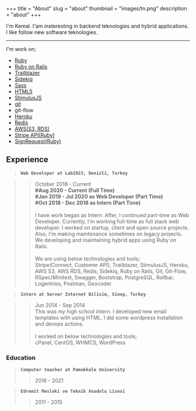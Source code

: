 +++
title = "About"
slug = "about"
thumbnail = "images/tn.png"
description = "about"
+++

I'm Kemal. I'am insteresting in backend teknologies and hybrid applications. I like follow new software teknologies.

---------------------------
I'm work on;
* [Ruby](https://www.ruby-lang.org/en/)
* [Ruby on Rails](https://rubyonrails.org/)
* [Trailblazer](https://trailblazer.to/2.1/)
* [Sidekiq](https://sidekiq.org/)
* [Sass](http://sass-lang.com/)
* [HTML5](https://developer.mozilla.org/tr/docs/Web/Guide/HTML/HTML5)
* [StimulusJS](https://stimulus.hotwire.dev/)
* [git](https://git-scm.com/)
* git-flow
* [Heroku](https://www.heroku.com/)
* [Redis](https://redis.io/)
* [AWS(S3, RDS)](https://aws.amazon.com/)
* [Stripe API(Ruby)](https://stripe.com/docs/api)
* [SignRequest(Ruby)](https://signrequest.com/)


Experience
----------

> **`Web Developer at Lab2023, Denizli, Turkey`**

>> October 2018 - Current\
>> **#Aug 2020 - Current (Full Time)**\
>> **#Jan 2019 - Jul 2020 as Web Developer (Part Time)**\
>> **#Oct 2018 - Dec 2018 as Intern (Part Time)**\
\
>> I have work began as Intern. After, I continued part-time as Web Developer. Currently, I'm working full-time as full stack web developer. I worked on startup, client and open source projects. Also, I'm making maintenance sometimes on legacy projects. We developing and maintaining hybrid apps using Ruby on Rails.\
\
>> We are using below technologies and tools;\
>> Stripe(Connect, Customer API), Trailblazer, StimulusJS, Heroku, AWS S3, AWS RDS, Redis, Sidekiq, Ruby on Rails, Git, Git-Flow, RSpec/Minitest, Swagger, Bootstrap, PostgreSQL, Rollbar,  Logentries, Postman, Geocoder

>**`Intern at Server Internet Bilisim, Sinop, Turkey`**

>> Jun 2014 - Sep 2014\
>> This was my high school intern. I developed new email templates with using HTML. I did some wordpress installation and devops actions.\
\
>>I worked on below technologies and tools;\
>>cPanel, CentOS, WHMCS, WordPress
### Education

>  **`Computer teacher at Pamukkale University`**  
>
>  > 2016 - 2021

>  **`Edremit Mesleki ve Teknik Anadolu Lisesi`**  
>
>  > 2011 - 2015